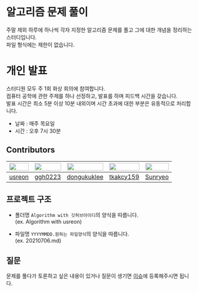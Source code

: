 

# 알고리즘 문제 풀이
주말 제외 하루에 하나씩 각자 지정한 알고리즘 문제를 풀고 그에 대한 개념을 정리하는 스터디입니다. <br>
파일 형식에는 제한이 없습니다.


# 개인 발표
스터디원 모두 주 1회 화상 회의에 참여합니다. <br> 
컴퓨터 공학에 관한 주제를 하나 선정하고, 발표를 하며 피드백 시간을 갖습니다. <br>
발표 시간은 최소 5분 이상 10분 내외이며 시간 초과에 대한 부분은 유동적으로 처리합니다. 

 + 날짜 : 매주 목요일 
 + 시간 : 오후 7시 30분


 ## Contributors
 
|<img src="https://avatars.githubusercontent.com/u/79883861?v=4" width="100%">|<img src="https://avatars.githubusercontent.com/u/79002628?v=4" width="100%">|<img src="https://avatars.githubusercontent.com/u/52775482?v=4" width="100%">| <img src="https://avatars.githubusercontent.com/u/42970246?v=4" width="100%"> |<img src="https://avatars.githubusercontent.com/u/79203932?v=4" width="100%">|
| ----| ---- | ---- | ---- | ---- |
|[usreon](https://github.com/usreon)|[ggh0223](https://github.com/ggh0223)|[dongukuklee](https://github.com/dongukuklee)| [tkakcy159](https://github.com/tkakcy159) |[Sunryeo](https://github.com/Sunryeo)|


## 프로젝트 구조
* 폴더명 `Algorithm with 깃허브아이디`의 양식을 따릅니다. <br>
(ex. Algorithm with usreon)

* 파일명 `YYYYMMDD.원하는 파일양식`의 양식을 따릅니다. <br>
(ex. 20210706.md)


## 질문
문제를 풀다가 토론하고 싶은 내용이 있거나 질문이 생기면 [이슈](https://github.com/usreon/Do-Algorithm-Everyday/issues)에 등록해주시면 됩니다.



